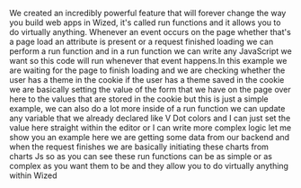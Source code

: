We created an incredibly powerful feature that will forever change the way you build web apps in Wized, it's called run functions and it allows you to do virtually anything. Whenever an event occurs on the page whether that's a page load an attribute is present or a request finished loading we can perform a run function and in a run function we can write any JavaScript we want so this code will run whenever that event happens.In this example we are waiting for the page to finish loading and we are checking whether the user has a theme in the cookie if the user has a theme saved in the cookie we are basically setting the value of the form that we have on the page over here to the values that are stored in the cookie but this is just a simple example, we can also do a lot more inside of a run function we can update any variable that we already declared like V Dot colors and I can just set the value here straight within the editor or I can write more complex logic let me show you an example here we are getting some data from our backend and when the request finishes we are basically initiating these charts from charts Js so as you can see these run functions can be as simple or as complex as you want them to be and they allow you to do virtually anything within Wized